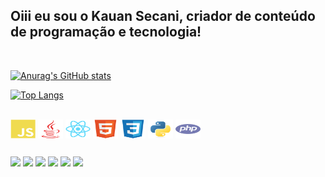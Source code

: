 ## Oiii eu sou o Kauan Secani, criador de conteúdo de programação e tecnologia!

<div style="display: inline_block"><br>

[![Anurag's GitHub stats](https://github-readme-stats.vercel.app/api?username=KauanSecani&theme=great-gatsby&&show_icons=true&show_owner=true)](https://github.com/KauanSecani/github-readme-stats)

[![Top Langs](https://github-readme-stats.vercel.app/api/top-langs/?username=KauanSecani&layout=donut&theme=great-gatsby&&show_icons=true&show_owner=true)](https://github.com/KauanSecani/github-readme-stats)

</div>

<div style="display: inline_block"><br>
  <img align="center" alt="Kauan-Js" height="30" width="40" src="https://raw.githubusercontent.com/devicons/devicon/master/icons/javascript/javascript-plain.svg">
  <img align="center" alt="Kauan-Java" height="30" width="40" src="https://raw.githubusercontent.com/devicons/devicon/master/icons/java/java-plain.svg">
  <img align="center" alt="Kauan-React" height="30" width="40" src="https://raw.githubusercontent.com/devicons/devicon/master/icons/react/react-original.svg">
  <img align="center" alt="Kauan-HTML" height="30" width="40" src="https://raw.githubusercontent.com/devicons/devicon/master/icons/html5/html5-original.svg">
  <img align="center" alt="Kauan-CSS" height="30" width="40" src="https://raw.githubusercontent.com/devicons/devicon/master/icons/css3/css3-original.svg">
  <img align="center" alt="Kauan-Python" height="30" width="40" src="https://raw.githubusercontent.com/devicons/devicon/master/icons/python/python-original.svg">
  <img align="center" alt="Kauan-Php" height="30" width="40" src="https://raw.githubusercontent.com/devicons/devicon/master/icons/php/php-plain.svg">
</div>
  
  ##
 
<div> 
  <a href="https://www.youtube.com/channel/UC9U0Q5fghSGtdCF2gQR9kZg" target="_blank"><img src="https://img.shields.io/badge/YouTube-FF0000?style=for-the-badge&logo=youtube&logoColor=white" target="_blank"></a>
  <a href="https://www.instagram.com/r4ven_oficial/" target="_blank"><img src="https://img.shields.io/badge/-Instagram-%23E4405F?style=for-the-badge&logo=instagram&logoColor=white" target="_blank"></a>
 	<a href="https://www.twitch.tv/r4ven_ofc" target="_blank"><img src="https://img.shields.io/badge/Twitch-9146FF?style=for-the-badge&logo=twitch&logoColor=white" target="_blank"></a>
 <a href="https://discord.gg/r4r1dade-s-988463361542983750" target="_blank"><img src="https://img.shields.io/badge/Discord-7289DA?style=for-the-badge&logo=discord&logoColor=white" target="_blank"></a> 
  <a href = "mailto:contatokauansecani@gmail.com"><img src="https://img.shields.io/badge/-Gmail-%23333?style=for-the-badge&logo=gmail&logoColor=white" target="_blank"></a>
  <a href="https://www.linkedin.com/in/kauan-vitor-secani-martins-2051a1245/" target="_blank"><img src="https://img.shields.io/badge/-LinkedIn-%230077B5?style=for-the-badge&logo=linkedin&logoColor=white" target="_blank"></a> 
  
</div>
